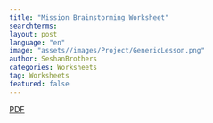 ```yaml
---
title: "Mission Brainstorming Worksheet"
searchterms:
layout: post
language: "en"
image: "assets//images/Project/GenericLesson.png"
author: SeshanBrothers
categories: Worksheets
tag: Worksheets
featured: false
---
```


<a href="/translations/en-us/Worksheets/2024FLLTutorials-MissionBrainstorming.pdf">PDF</a><br>
